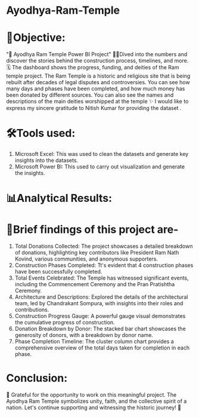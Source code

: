 # Ayodhya-Ram-Temple

# 🎯Objective: 

"🏰 Ayodhya Ram Temple Power BI Project"
🕵️‍♂️Dived into the numbers and discover the stories behind the construction process, timelines, and more. 🗓️
The dashboard shows the progress, funding, and deities of the Ram temple project. The Ram Temple is a historic and religious site that is being rebuilt after decades of legal disputes and controversies. You can see how many days and phases have been completed, and how much money has been donated by different sources. You can also see the names and descriptions of the main deities worshipped at the temple ✨
I would like to express my sincere gratitude to Nitish Kumar for providing the dataset .

# 🛠️Tools used:

1. Microsoft Excel: This was used to clean the datasets and generate key insights into the datasets.
2. Microsoft Power BI: This used to carry out visualization and generate the insights.

# 📊Analytical Results:

# 🌟Brief findings of this project are-

1. Total Donations Collected: The project showcases a detailed breakdown of donations, highlighting key contributors like President Ram Nath Kovind, various communities, and anonymous supporters.
2. Construction Phases Completed: Tt's evident that 4 construction phases have been successfully completed.
3. Total Events Celebrated: The Temple has witnessed significant events, including the Commencement Ceremony and the Pran Pratishtha Ceremony.
4. Architecture and Descriptions: Explored the details of the architectural team, led by Chandrakant Sompura, with insights into their roles and contributions.
5. Construction Progress Gauge: A powerful gauge visual demonstrates the cumulative progress of construction.
6. Donation Breakdown by Donor: The stacked bar chart showcases the generosity of donors, with a breakdown by donor name.
7. Phase Completion Timeline: The cluster column chart provides a comprehensive overview of the total days taken for completion in each phase.


# Conclusion:
🙌 Grateful for the opportunity to work on this meaningful project. The Ayodhya Ram Temple symbolizes unity, faith, and the collective spirit of a nation. Let's continue supporting and witnessing the historic journey! 🌟
